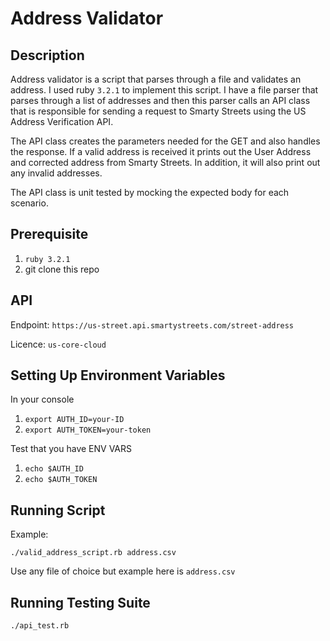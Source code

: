 # Address Validator

## Description 

Address validator is a script that parses through a file and validates an address. I used ruby `3.2.1` to implement this script. I have a file parser that parses through a list of addresses and then this parser calls an API class that is responsible for sending a request to Smarty Streets using the US Address Verification API. 

The API class creates the parameters needed for the GET and also handles the response. If a valid address is received it prints out the User Address and corrected address from Smarty Streets. In addition, it will also print out any invalid addresses. 

The API class is unit tested by mocking the expected body for each scenario. 

## Prerequisite
1. `ruby 3.2.1`
2. git clone this repo

## API 

Endpoint: `https://us-street.api.smartystreets.com/street-address`

Licence: `us-core-cloud`

## Setting Up Environment Variables 

In your console

1. `export AUTH_ID=your-ID`
2. `export AUTH_TOKEN=your-token`

Test that you have ENV VARS
1. `echo $AUTH_ID` 
2. `echo $AUTH_TOKEN`   

## Running Script 

Example: 

`./valid_address_script.rb address.csv`

Use any file of choice but example here is `address.csv`

## Running Testing Suite 

`./api_test.rb`



